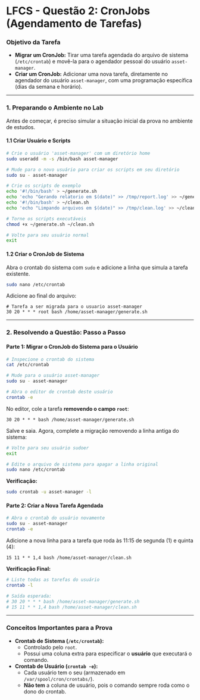 # LFCS - Questão 2: CronJobs (Agendamento de Tarefas)

### Objetivo da Tarefa

-   **Migrar um CronJob:** Tirar uma tarefa agendada do arquivo de sistema (`/etc/crontab`) e movê-la para o agendador pessoal do usuário `asset-manager`.
-   **Criar um CronJob:** Adicionar uma nova tarefa, diretamente no agendador do usuário `asset-manager`, com uma programação específica (dias da semana e horário).

---

### 1. Preparando o Ambiente no Lab

Antes de começar, é preciso simular a situação inicial da prova no ambiente de estudos.

#### 1.1 Criar Usuário e Scripts

```bash
# Crie o usuário 'asset-manager' com um diretório home
sudo useradd -m -s /bin/bash asset-manager

# Mude para o novo usuário para criar os scripts em seu diretório
sudo su - asset-manager

# Crie os scripts de exemplo
echo '#!/bin/bash' > ~/generate.sh
echo 'echo "Gerando relatorio em $(date)" >> /tmp/report.log' >> ~/generate.sh
echo '#!/bin/bash' > ~/clean.sh
echo 'echo "Limpando arquivos em $(date)" >> /tmp/clean.log' >> ~/clean.sh

# Torne os scripts executáveis
chmod +x ~/generate.sh ~/clean.sh

# Volte para seu usuário normal
exit
```

#### 1.2 Criar o CronJob de Sistema

Abra o crontab do sistema com `sudo` e adicione a linha que simula a tarefa existente.

```bash
sudo nano /etc/crontab
```

Adicione ao final do arquivo:

```crontab
# Tarefa a ser migrada para o usuario asset-manager
30 20 * * * root bash /home/asset-manager/generate.sh
```

---

### 2. Resolvendo a Questão: Passo a Passo

#### Parte 1: Migrar o CronJob do Sistema para o Usuário

```bash
# Inspecione o crontab do sistema
cat /etc/crontab

# Mude para o usuário asset-manager
sudo su - asset-manager

# Abra o editor de crontab deste usuário
crontab -e
```

No editor, cole a tarefa **removendo o campo `root`**:

```crontab
30 20 * * * bash /home/asset-manager/generate.sh
```

Salve e saia. Agora, complete a migração removendo a linha antiga do sistema:

```bash
# Volte para seu usuário sudoer
exit

# Edite o arquivo de sistema para apagar a linha original
sudo nano /etc/crontab
```

**Verificação:**

```bash
sudo crontab -u asset-manager -l
```

#### Parte 2: Criar a Nova Tarefa Agendada

```bash
# Abra o crontab do usuário novamente
sudo su - asset-manager
crontab -e
```

Adicione a nova linha para a tarefa que roda às 11:15 de segunda (1) e quinta (4):

```crontab
15 11 * * 1,4 bash /home/asset-manager/clean.sh
```

**Verificação Final:**

```bash
# Liste todas as tarefas do usuário
crontab -l

# Saída esperada:
# 30 20 * * * bash /home/asset-manager/generate.sh
# 15 11 * * 1,4 bash /home/asset-manager/clean.sh
```

---

### Conceitos Importantes para a Prova

-   **Crontab de Sistema (`/etc/crontab`):**
    -   Controlado pelo `root`.
    -   Possui uma coluna extra para especificar o **usuário** que executará o comando.
-   **Crontab de Usuário (`crontab -e`):**
    -   Cada usuário tem o seu (armazenado em `/var/spool/cron/crontabs/`).
    -   **Não tem** a coluna de usuário, pois o comando sempre roda como o dono do crontab.
